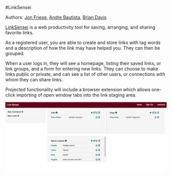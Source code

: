 #LinkSensei

Authors: [Jon Friese](https://github.com/jonfriese/LinkSensei), [Andre Bautista](https://github.com/andrebautista), [Brian Davis](https://github.com/brian-davis)

[LinkSensei](http://linksensei.herokuapp.com/) is a web productivity tool for saving, arranging, and sharing favorite links.

As a registered user, you are able to create and store links with tag words and a description of how the link may have helped you. They can then be grouped.

When a user logs in, they will see a homepage, listing their saved links, or link groups, and a form for entering new links.  They can choose to make links public or private, and can see a list of other users, or connections with whom they can share links.

Projected functionality will include a browser extension which allows one-click importing of open window tabs into the link staging area.

![screenshot](/app/assets/images/screenshot.jpg "screenshot")
